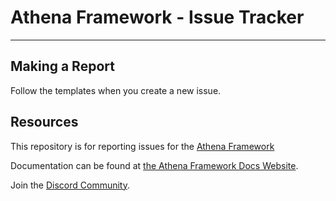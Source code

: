 # Athena Framework - Issue Tracker

---

## Making a Report

Follow the templates when you create a new issue.

## Resources

This repository is for reporting issues for the [Athena Framework](https://athenframework.com/)

Documentation can be found at [the Athena Framework Docs Website](https://docs.athenaframework.com/).

Join the [Discord Community](https://discord.com/invite/pZvbJmKN8Y).
